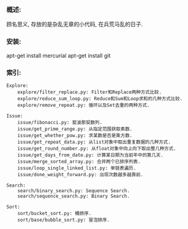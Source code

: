 ### 概述:
顾名思义, 存放的是杂乱无章的小代码, 在兵荒马乱的日子.


### 安装:
apt-get install mercurial
apt-get install git

### 索引:
    Explore:
        explore/filter_replace.py: Filter和Replace两种方式比较.
        explore/reduce_sum_loop.py: Reduce和Sum和Loop求和的几种方式比较.
        explore/remove_repeat.py: 循环以及Set去重的两种方式.

    Issue:
        issue/fibonacci.py: 斐波那契数列.
        issue/get_prime_range.py: 从指定范围获取素数.
        issue/get_whether_pow.py: 求某数是否是乘方数.
        issue/get_repeat_data.py: 从list对象中取出重复数据的几种方式.
        issue/get_round_number.py: 从float对象中向上向下取出整几种方式.
        issue/get_days_from_date.py: 计算某日期为当前年中的第几天.
        issue/merge_sorted_array.py: 合并两个已排序列表.
        issue/loop_single_linked_list.py: 单链表遍历.
        issue/done_weight_forward.py: 出现次数越多越靠前.

    Search:
        search/binary_search.py: Sequence Search.
        search/sequence_search.py: Binary Search.
        
    Sort:
        sort/bucket_sort.py: 桶排序.
        sort/base/bubble_sort.py: 冒泡排序.
